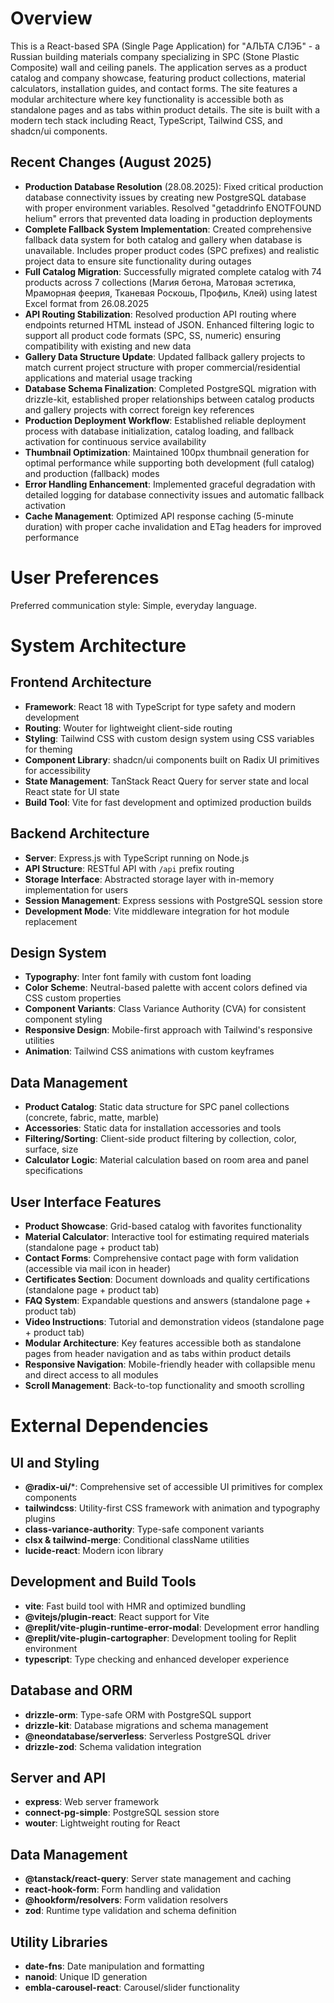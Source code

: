# Overview

This is a React-based SPA (Single Page Application) for "АЛЬТА СЛЭБ" - a Russian building materials company specializing in SPC (Stone Plastic Composite) wall and ceiling panels. The application serves as a product catalog and company showcase, featuring product collections, material calculators, installation guides, and contact forms. The site features a modular architecture where key functionality is accessible both as standalone pages and as tabs within product details. The site is built with a modern tech stack including React, TypeScript, Tailwind CSS, and shadcn/ui components.

## Recent Changes (August 2025)
- **Production Database Resolution** (28.08.2025): Fixed critical production database connectivity issues by creating new PostgreSQL database with proper environment variables. Resolved "getaddrinfo ENOTFOUND helium" errors that prevented data loading in production deployments
- **Complete Fallback System Implementation**: Created comprehensive fallback data system for both catalog and gallery when database is unavailable. Includes proper product codes (SPC prefixes) and realistic project data to ensure site functionality during outages
- **Full Catalog Migration**: Successfully migrated complete catalog with 74 products across 7 collections (Магия бетона, Матовая эстетика, Мраморная феерия, Тканевая Роскошь, Профиль, Клей) using latest Excel format from 26.08.2025
- **API Routing Stabilization**: Resolved production API routing where endpoints returned HTML instead of JSON. Enhanced filtering logic to support all product code formats (SPC, SS, numeric) ensuring compatibility with existing and new data
- **Gallery Data Structure Update**: Updated fallback gallery projects to match current project structure with proper commercial/residential applications and material usage tracking
- **Database Schema Finalization**: Completed PostgreSQL migration with drizzle-kit, established proper relationships between catalog products and gallery projects with correct foreign key references
- **Production Deployment Workflow**: Established reliable deployment process with database initialization, catalog loading, and fallback activation for continuous service availability
- **Thumbnail Optimization**: Maintained 100px thumbnail generation for optimal performance while supporting both development (full catalog) and production (fallback) modes
- **Error Handling Enhancement**: Implemented graceful degradation with detailed logging for database connectivity issues and automatic fallback activation
- **Cache Management**: Optimized API response caching (5-minute duration) with proper cache invalidation and ETag headers for improved performance

# User Preferences

Preferred communication style: Simple, everyday language.

# System Architecture

## Frontend Architecture
- **Framework**: React 18 with TypeScript for type safety and modern development
- **Routing**: Wouter for lightweight client-side routing
- **Styling**: Tailwind CSS with custom design system using CSS variables for theming
- **Component Library**: shadcn/ui components built on Radix UI primitives for accessibility
- **State Management**: TanStack React Query for server state and local React state for UI state
- **Build Tool**: Vite for fast development and optimized production builds

## Backend Architecture  
- **Server**: Express.js with TypeScript running on Node.js
- **API Structure**: RESTful API with `/api` prefix routing
- **Storage Interface**: Abstracted storage layer with in-memory implementation for users
- **Session Management**: Express sessions with PostgreSQL session store
- **Development Mode**: Vite middleware integration for hot module replacement

## Design System
- **Typography**: Inter font family with custom font loading
- **Color Scheme**: Neutral-based palette with accent colors defined via CSS custom properties
- **Component Variants**: Class Variance Authority (CVA) for consistent component styling
- **Responsive Design**: Mobile-first approach with Tailwind's responsive utilities
- **Animation**: Tailwind CSS animations with custom keyframes

## Data Management
- **Product Catalog**: Static data structure for SPC panel collections (concrete, fabric, matte, marble)
- **Accessories**: Static data for installation accessories and tools
- **Filtering/Sorting**: Client-side product filtering by collection, color, surface, size
- **Calculator Logic**: Material calculation based on room area and panel specifications

## User Interface Features
- **Product Showcase**: Grid-based catalog with favorites functionality
- **Material Calculator**: Interactive tool for estimating required materials (standalone page + product tab)
- **Contact Forms**: Comprehensive contact page with form validation (accessible via mail icon in header)
- **Certificates Section**: Document downloads and quality certifications (standalone page + product tab)
- **FAQ System**: Expandable questions and answers (standalone page + product tab)
- **Video Instructions**: Tutorial and demonstration videos (standalone page + product tab)
- **Modular Architecture**: Key features accessible both as standalone pages from header navigation and as tabs within product details
- **Responsive Navigation**: Mobile-friendly header with collapsible menu and direct access to all modules
- **Scroll Management**: Back-to-top functionality and smooth scrolling

# External Dependencies

## UI and Styling
- **@radix-ui/***: Comprehensive set of accessible UI primitives for complex components
- **tailwindcss**: Utility-first CSS framework with animation and typography plugins
- **class-variance-authority**: Type-safe component variants
- **clsx & tailwind-merge**: Conditional className utilities
- **lucide-react**: Modern icon library

## Development and Build Tools
- **vite**: Fast build tool with HMR and optimized bundling
- **@vitejs/plugin-react**: React support for Vite
- **@replit/vite-plugin-runtime-error-modal**: Development error handling
- **@replit/vite-plugin-cartographer**: Development tooling for Replit environment
- **typescript**: Type checking and enhanced developer experience

## Database and ORM
- **drizzle-orm**: Type-safe ORM with PostgreSQL support
- **drizzle-kit**: Database migrations and schema management
- **@neondatabase/serverless**: Serverless PostgreSQL driver
- **drizzle-zod**: Schema validation integration

## Server and API
- **express**: Web server framework
- **connect-pg-simple**: PostgreSQL session store
- **wouter**: Lightweight routing for React

## Data Management
- **@tanstack/react-query**: Server state management and caching
- **react-hook-form**: Form handling and validation
- **@hookform/resolvers**: Form validation resolvers
- **zod**: Runtime type validation and schema definition

## Utility Libraries
- **date-fns**: Date manipulation and formatting
- **nanoid**: Unique ID generation
- **embla-carousel-react**: Carousel/slider functionality